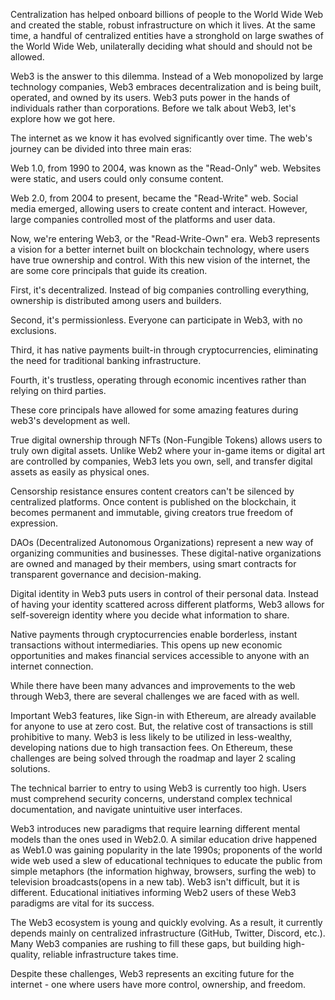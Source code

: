 Centralization has helped onboard billions of people to the World Wide Web and created the stable, robust infrastructure on which it lives. At the same time, a handful of centralized entities have a stronghold on large swathes of the World Wide Web, unilaterally deciding what should and should not be allowed.

Web3 is the answer to this dilemma. Instead of a Web monopolized by large technology companies, Web3 embraces decentralization and is being built, operated, and owned by its users. Web3 puts power in the hands of individuals rather than corporations. Before we talk about Web3, let's explore how we got here.

The internet as we know it has evolved significantly over time. The web's journey can be divided into three main eras:

Web 1.0, from 1990 to 2004, was known as the "Read-Only" web. Websites were static, and users could only consume content.

Web 2.0, from 2004 to present, became the "Read-Write" web. Social media emerged, allowing users to create content and interact. However, large companies controlled most of the platforms and user data.

Now, we're entering Web3, or the "Read-Write-Own" era. Web3 represents a vision for a better internet built on blockchain technology, where users have true ownership and control. With this new vision of the internet, the are some core principals that guide its creation.

First, it's decentralized. Instead of big companies controlling everything, ownership is distributed among users and builders.

Second, it's permissionless. Everyone can participate in Web3, with no exclusions.

Third, it has native payments built-in through cryptocurrencies, eliminating the need for traditional banking infrastructure.

Fourth, it's trustless, operating through economic incentives rather than relying on third parties.

These core principals have allowed for some amazing features during web3's development as well.

True digital ownership through NFTs (Non-Fungible Tokens) allows users to truly own digital assets. Unlike Web2 where your in-game items or digital art are controlled by companies, Web3 lets you own, sell, and transfer digital assets as easily as physical ones.

Censorship resistance ensures content creators can't be silenced by centralized platforms. Once content is published on the blockchain, it becomes permanent and immutable, giving creators true freedom of expression.

DAOs (Decentralized Autonomous Organizations) represent a new way of organizing communities and businesses. These digital-native organizations are owned and managed by their members, using smart contracts for transparent governance and decision-making.

Digital identity in Web3 puts users in control of their personal data. Instead of having your identity scattered across different platforms, Web3 allows for self-sovereign identity where you decide what information to share.

Native payments through cryptocurrencies enable borderless, instant transactions without intermediaries. This opens up new economic opportunities and makes financial services accessible to anyone with an internet connection.

While there have been many advances and improvements to the web through Web3, there are several challenges we are faced with as well.

Important Web3 features, like Sign-in with Ethereum, are already available for anyone to use at zero cost. But, the relative cost of transactions is still prohibitive to many. Web3 is less likely to be utilized in less-wealthy, developing nations due to high transaction fees. On Ethereum, these challenges are being solved through the roadmap and layer 2 scaling solutions.

The technical barrier to entry to using Web3 is currently too high. Users must comprehend security concerns, understand complex technical documentation, and navigate unintuitive user interfaces.

Web3 introduces new paradigms that require learning different mental models than the ones used in Web2.0. A similar education drive happened as Web1.0 was gaining popularity in the late 1990s; proponents of the world wide web used a slew of educational techniques to educate the public from simple metaphors (the information highway, browsers, surfing the web) to television broadcasts(opens in a new tab). Web3 isn't difficult, but it is different. Educational initiatives informing Web2 users of these Web3 paradigms are vital for its success.

The Web3 ecosystem is young and quickly evolving. As a result, it currently depends mainly on centralized infrastructure (GitHub, Twitter, Discord, etc.). Many Web3 companies are rushing to fill these gaps, but building high-quality, reliable infrastructure takes time.

Despite these challenges, Web3 represents an exciting future for the internet - one where users have more control, ownership, and freedom.